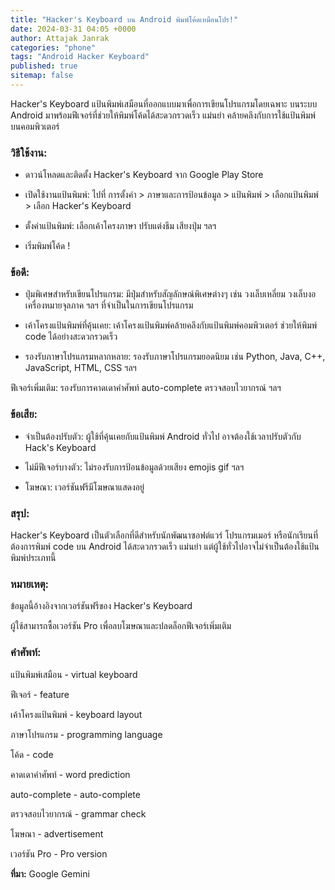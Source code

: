 ```yaml
---
title: "Hacker's Keyboard บน Android พิมพ์โค้ดเหมือนโปร!"
date: 2024-03-31 04:05 +0000
author: Attajak Janrak
categories: "phone"
tags: "Android Hacker Keyboard"
published: true
sitemap: false
---
```

Hacker's Keyboard แป้นพิมพ์เสมือนที่ออกแบบมาเพื่อการเขียนโปรแกรมโดยเฉพาะ บนระบบ Android มาพร้อมฟีเจอร์ที่ช่วยให้พิมพ์โค้ดได้สะดวกรวดเร็ว แม่นยำ คล้ายคลึงกับการใช้แป้นพิมพ์บนคอมพิวเตอร์

### วิธีใช้งาน:

* ดาวน์โหลดและติดตั้ง Hacker's Keyboard จาก Google Play Store

* เปิดใช้งานแป้นพิมพ์: ไปที่ การตั้งค่า > ภาษาและการป้อนข้อมูล > แป้นพิมพ์ > เลือกแป้นพิมพ์ > เลือก Hacker's Keyboard

* ตั้งค่าแป้นพิมพ์: เลือกเค้าโครงภาษา ปรับแต่งธีม เสียงปุ่ม ฯลฯ

* เริ่มพิมพ์โค้ด !

### ข้อดี:

* ปุ่มพิเศษสำหรับเขียนโปรแกรม: มีปุ่มสำหรับสัญลักษณ์พิเศษต่างๆ เช่น วงเล็บเหลี่ยม วงเล็บงอ เครื่องหมายจุลภาค ฯลฯ ที่จำเป็นในการเขียนโปรแกรม

* เค้าโครงแป้นพิมพ์ที่คุ้นเคย: เค้าโครงแป้นพิมพ์คล้ายคลึงกับแป้นพิมพ์คอมพิวเตอร์ ช่วยให้พิมพ์ code ได้อย่างสะดวกรวดเร็ว

* รองรับภาษาโปรแกรมหลากหลาย: รองรับภาษาโปรแกรมยอดนิยม เช่น Python, Java, C++, JavaScript, HTML, CSS ฯลฯ

ฟีเจอร์เพิ่มเติม: รองรับการคาดเดาคำศัพท์ auto-complete ตรวจสอบไวยากรณ์ ฯลฯ

### ข้อเสีย:

* จำเป็นต้องปรับตัว: ผู้ใช้ที่คุ้นเคยกับแป้นพิมพ์ Android ทั่วไป อาจต้องใช้เวลาปรับตัวกับ Hack's Keyboard

* ไม่มีฟีเจอร์บางตัว: ไม่รองรับการป้อนข้อมูลด้วยเสียง emojis gif ฯลฯ

* โฆษณา: เวอร์ชันฟรีมีโฆษณาแสดงอยู่

### สรุป:

Hacker's Keyboard เป็นตัวเลือกที่ดีสำหรับนักพัฒนาซอฟต์แวร์ โปรแกรมเมอร์ หรือนักเรียนที่ต้องการพิมพ์ code บน Android ได้สะดวกรวดเร็ว แม่นยำ แต่ผู้ใช้ทั่วไปอาจไม่จำเป็นต้องใช้แป้นพิมพ์ประเภทนี้

### หมายเหตุ:

ข้อมูลนี้อ้างอิงจากเวอร์ชันฟรีของ Hacker's Keyboard

ผู้ใช้สามารถซื้อเวอร์ชัน Pro เพื่อลบโฆษณาและปลดล็อกฟีเจอร์เพิ่มเติม

### คำศัพท์:

แป้นพิมพ์เสมือน - virtual keyboard

ฟีเจอร์ - feature

เค้าโครงแป้นพิมพ์ - keyboard layout

ภาษาโปรแกรม - programming language

โค้ด - code

คาดเดาคำศัพท์ - word prediction

auto-complete - auto-complete

ตรวจสอบไวยากรณ์ - grammar check

โฆษณา - advertisement

เวอร์ชัน Pro - Pro version

**ที่มา:** Google Gemini